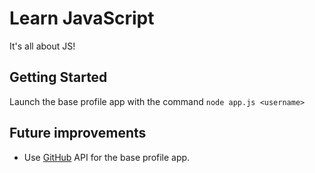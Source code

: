 # Learn JavaScript
It's all about JS!

## Getting Started
Launch the base profile app with the command `node app.js <username>`

## Future improvements
- Use [GitHub](https://github.com) API for the base profile app.